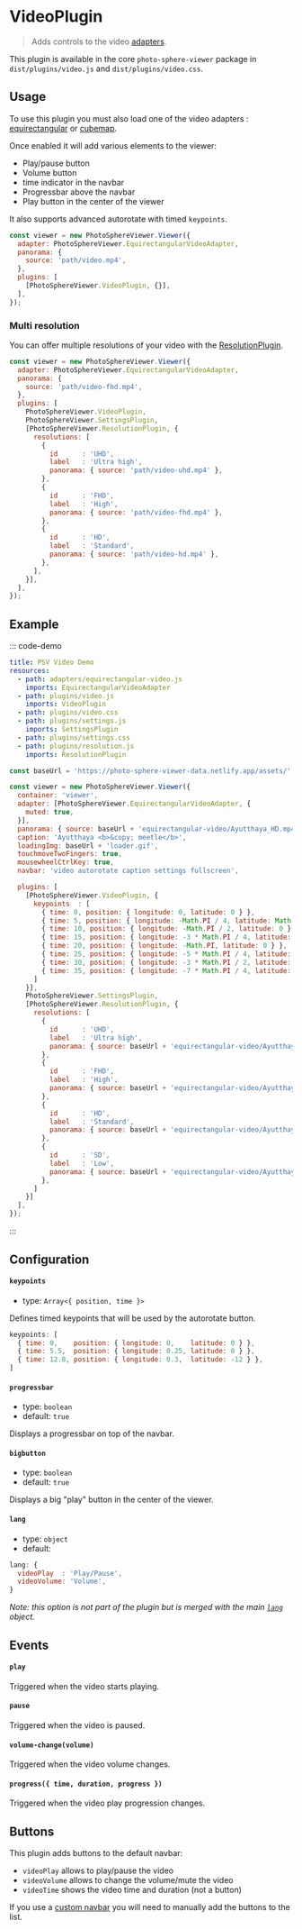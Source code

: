 # VideoPlugin

<ApiButton page="PSV.plugins.VideoPlugin.html"/>

> Adds controls to the video [adapters](../guide/adapters).

This plugin is available in the core `photo-sphere-viewer` package in `dist/plugins/video.js` and `dist/plugins/video.css`.


## Usage

To use this plugin you must also load one of the video adapters : [equirectangular](../guide/adapters/equirectangular-video.md) or [cubemap](../guide/adapters/cubemap-video.md).

Once enabled it will add various elements to the viewer:

- Play/pause button
- Volume button
- time indicator in the navbar
- Progressbar above the navbar
- Play button in the center of the viewer

It also supports advanced autorotate with timed `keypoints`.

```js
const viewer = new PhotoSphereViewer.Viewer({
  adapter: PhotoSphereViewer.EquirectangularVideoAdapter,
  panorama: {
    source: 'path/video.mp4',
  },
  plugins: [
    [PhotoSphereViewer.VideoPlugin, {}],
  ],
});
```

### Multi resolution

You can offer multiple resolutions of your video with the [ResolutionPlugin](./plugin-resolution.md).

```js
const viewer = new PhotoSphereViewer.Viewer({
  adapter: PhotoSphereViewer.EquirectangularVideoAdapter,
  panorama: {
    source: 'path/video-fhd.mp4',
  },
  plugins: [
    PhotoSphereViewer.VideoPlugin,
    PhotoSphereViewer.SettingsPlugin,
    [PhotoSphereViewer.ResolutionPlugin, {
      resolutions: [
        {
          id      : 'UHD',
          label   : 'Ultra high',
          panorama: { source: 'path/video-uhd.mp4' },
        },
        {
          id      : 'FHD',
          label   : 'High',
          panorama: { source: 'path/video-fhd.mp4' },
        },
        {
          id      : 'HD',
          label   : 'Standard',
          panorama: { source: 'path/video-hd.mp4' },
        },
      ],
    }],
  ],
});
```

## Example

::: code-demo

```yaml
title: PSV Video Demo
resources:
  - path: adapters/equirectangular-video.js
    imports: EquirectangularVideoAdapter
  - path: plugins/video.js
    imports: VideoPlugin
  - path: plugins/video.css
  - path: plugins/settings.js
    imports: SettingsPlugin
  - path: plugins/settings.css
  - path: plugins/resolution.js
    imports: ResolutionPlugin
```

```js
const baseUrl = 'https://photo-sphere-viewer-data.netlify.app/assets/';

const viewer = new PhotoSphereViewer.Viewer({
  container: 'viewer',
  adapter: [PhotoSphereViewer.EquirectangularVideoAdapter, {
    muted: true,
  }],
  panorama: { source: baseUrl + 'equirectangular-video/Ayutthaya_HD.mp4' },
  caption: 'Ayutthaya <b>&copy; meetle</b>',
  loadingImg: baseUrl + 'loader.gif',
  touchmoveTwoFingers: true,
  mousewheelCtrlKey: true,
  navbar: 'video autorotate caption settings fullscreen',

  plugins: [
    [PhotoSphereViewer.VideoPlugin, {
      keypoints  : [
        { time: 0, position: { longitude: 0, latitude: 0 } },
        { time: 5, position: { longitude: -Math.PI / 4, latitude: Math.PI / 8 } },
        { time: 10, position: { longitude: -Math.PI / 2, latitude: 0 } },
        { time: 15, position: { longitude: -3 * Math.PI / 4, latitude: -Math.PI / 8 } },
        { time: 20, position: { longitude: -Math.PI, latitude: 0 } },
        { time: 25, position: { longitude: -5 * Math.PI / 4, latitude: Math.PI / 8 } },
        { time: 30, position: { longitude: -3 * Math.PI / 2, latitude: 0 } },
        { time: 35, position: { longitude: -7 * Math.PI / 4, latitude: -Math.PI / 8 } },
      ]
    }],
    PhotoSphereViewer.SettingsPlugin,
    [PhotoSphereViewer.ResolutionPlugin, {
      resolutions: [
        {
          id      : 'UHD',
          label   : 'Ultra high',
          panorama: { source: baseUrl + 'equirectangular-video/Ayutthaya_UHD.mp4' },
        },
        {
          id      : 'FHD',
          label   : 'High',
          panorama: { source: baseUrl + 'equirectangular-video/Ayutthaya_FHD.mp4' },
        },
        {
          id      : 'HD',
          label   : 'Standard',
          panorama: { source: baseUrl + 'equirectangular-video/Ayutthaya_HD.mp4' },
        },
        {
          id      : 'SD',
          label   : 'Low',
          panorama: { source: baseUrl + 'equirectangular-video/Ayutthaya_SD.mp4' },
        },
      ]
    }]
  ],
});
```

:::


## Configuration

#### `keypoints`
- type: `Array<{ position, time }>`

Defines timed keypoints that will be used by the autorotate button.

```js
keypoints: [
  { time: 0,    position: { longitude: 0,    latitude: 0 } },
  { time: 5.5,  position: { longitude: 0.25, latitude: 0 } },
  { time: 12.8, position: { longitude: 0.3,  latitude: -12 } },
]
```

#### `progressbar`
- type: `boolean`
- default: `true`

Displays a progressbar on top of the navbar.

#### `bigbutton`
- type: `boolean`
- default: `true`

Displays a big "play" button in the center of the viewer.

#### `lang`
- type: `object`
- default:
```js
lang: {
  videoPlay  : 'Play/Pause',
  videoVolume: 'Volume',
}
```

_Note: this option is not part of the plugin but is merged with the main [`lang`](../guide/config.md#lang) object._


## Events

#### `play`

Triggered when the video starts playing.

#### `pause`

Triggered when the video is paused.

#### `volume-change(volume)`

Triggered when the video volume changes.

#### `progress({ time, duration, progress })`

Triggered when the video play progression changes.


## Buttons

This plugin adds buttons to the default navbar:
- `videoPlay` allows to play/pause the video
- `videoVolume` allows to change the volume/mute the video
- `videoTime` shows the video time and duration (not a button)

If you use a [custom navbar](../guide/navbar.md) you will need to manually add the buttons to the list.
